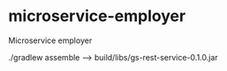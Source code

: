 # microservice-employer
Microservice employer

./gradlew assemble --> build/libs/gs-rest-service-0.1.0.jar
